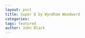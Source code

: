 ```yaml
---
layout: post
title: Super 8 by Wyndham Woodward
categories:
tags: featured
author: John Black
---
```

<body>
<script type="text/javascript">
window.location="https://www.booking.com/hotel/us/super-8-woodward.en.html?aid=893121&no_rooms=1&group_adults=1";
</script>
</body>
